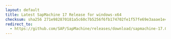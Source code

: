 ```yaml
---
layout: default
title: Latest SapMachine 17 Release for windows-x64
checksum: sha256 271e982870181a5c60c7b5256f6fb174702fe1f57fe69e3aaae1e492c050fa0d
redirect_to:
  - https://github.com/SAP/SapMachine/releases/download/sapmachine-17.0.9/sapmachine-jre-17.0.9_windows-x64_bin.zip
---
```

